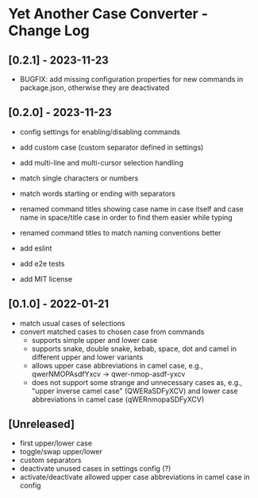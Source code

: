 # Yet Another Case Converter - Change Log

## [0.2.1] - 2023-11-23

- BUGFIX: add missing configuration properties for new commands in package.json, otherwise they are deactivated


## [0.2.0] - 2023-11-23

- config settings for enabling/disabling commands
- add custom case (custom separator defined in settings)
- add multi-line and multi-cursor selection handling
- match single characters or numbers
- match words starting or ending with separators
- renamed command titles showing case name in case itself and case name in space/title case in order to find them easier while typing

- renamed command titles to match naming conventions better
- add eslint
- add e2e tests
- add MIT license


## [0.1.0] - 2022-01-21

- match usual cases of selections
- convert matched cases to chosen case from commands
    - supports simple upper and lower case
    - supports snake, double snake, kebab, space, dot and camel in different upper and lower variants
    - allows upper case abbreviations in camel case, e.g., qwerNMOPAsdfYxcv -> qwer-nmop-asdf-yxcv
    - does not support some strange and unnecessary cases as, e.g.,  "upper inverse camel case" (QWERaSDFyXCV) and lower case abbreviations in camel case (qWERnmopaSDFyXCV)

## [Unreleased]

- first upper/lower case
- toggle/swap upper/lower
- custom separators
- deactivate unused cases in settings config (?)
- activate/deactivate allowed upper case abbreviations in camel case in config
